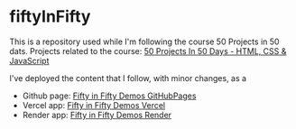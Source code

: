 # fiftyInFifty

This is a repository used while I'm following the course 50 Projects in 50 dats. Projects related to the course: [50 Projects In 50 Days - HTML, CSS & JavaScript](https://www.udemy.com/course/50-projects-50-days/)

I've deployed the content that I follow, with minor changes, as a

- Github page: [Fifty in Fifty Demos GitHubPages](https://geeklogbook.github.io/fiftyInFifty/)
- Vercel app: [Fifty in Fifty Demos Vercel](https://fifty-in-fifty.vercel.app/)
- Render app: [Fifty in Fifty Demos Render](https://fifty-in-fifty-demos.onrender.com/)
